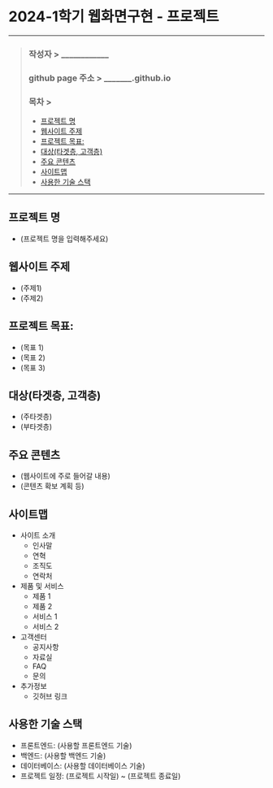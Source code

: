 # 2024-1학기 웹화면구현 - 프로젝트
---
> ### 작성자 > ____________
> ### github page 주소 > _______.github.io
>
> ### 목차 >
> - [프로젝트 명](#프로젝트-명)
> - [웹사이트 주제](#웹사이트-주제)
> - [프로젝트 목표:](#프로젝트-목표)
> - [대상(타겟층, 고객층)](#대상타겟층-고객층)
> - [주요 콘텐츠](#주요-콘텐츠)
> - [사이트맵](#사이트맵)
> - [사용한 기술 스택](#사용한-기술-스택)
---

## 프로젝트 명
- (프로젝트 명을 입력해주세요)

## 웹사이트 주제
- (주제1)
- (주제2)

## 프로젝트 목표:
- (목표 1)
- (목표 2)
- (목표 3)

## 대상(타겟층, 고객층) 
- (주타겟층)
- (부타겟층)

## 주요 콘텐츠
- (웹사이트에 주로 들어갈 내용)
- (콘텐츠 확보 계획 등)

## 사이트맵
- 사이트 소개
  - 인사말
  - 연혁
  - 조직도
  - 연락처
- 제품 및 서비스
  - 제품 1
  - 제품 2
  - 서비스 1
  - 서비스 2
- 고객센터
  - 공지사항
  - 자료실
  - FAQ
  - 문의
- 추가정보
  - 깃허브 링크

## 사용한 기술 스택
- 프론트엔드: (사용할 프론트엔드 기술)
- 백엔드: (사용할 백엔드 기술)
- 데이터베이스: (사용할 데이터베이스 기술)
- 프로젝트 일정: (프로젝트 시작일) ~ (프로젝트 종료일)
